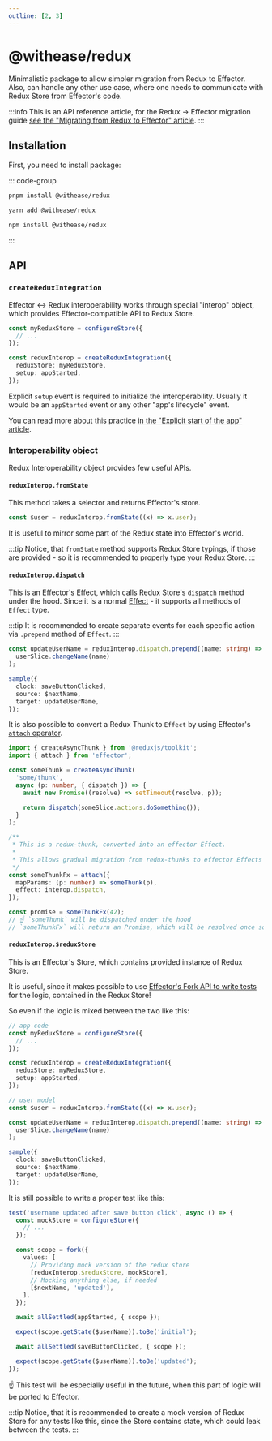 ```yaml
---
outline: [2, 3]
---
```


# @withease/redux

Minimalistic package to allow simpler migration from Redux to Effector.
Also, can handle any other use case, where one needs to communicate with Redux Store from Effector's code.

:::info
This is an API reference article, for the Redux -> Effector migration guide [see the "Migrating from Redux to Effector" article](/magazine/migration_from_redux).
:::

## Installation

First, you need to install package:

::: code-group

```sh [pnpm]
pnpm install @withease/redux
```

```sh [yarn]
yarn add @withease/redux
```

```sh [npm]
npm install @withease/redux
```

:::

## API

### `createReduxIntegration`

Effector <-> Redux interoperability works through special "interop" object, which provides Effector-compatible API to Redux Store.

```ts
const myReduxStore = configureStore({
  // ...
});

const reduxInterop = createReduxIntegration({
  reduxStore: myReduxStore,
  setup: appStarted,
});
```

Explicit `setup` event is required to initialize the interoperability. Usually it would be an `appStarted` event or any other "app's lifecycle" event.

You can read more about this practice [in the "Explicit start of the app" article](/magazine/explicit_start).

### Interoperability object

Redux Interoperability object provides few useful APIs.

#### `reduxInterop.fromState`

This method takes a selector and returns Effector's store.

```ts
const $user = reduxInterop.fromState((x) => x.user);
```

It is useful to mirror some part of the Redux state into Effector's world.

:::tip
Notice, that `fromState` method supports Redux Store typings, if those are provided - so it is recommended to properly type your Redux Store.
:::

#### `reduxInterop.dispatch`

This is an Effector's Effect, which calls Redux Store's `dispatch` method under the hood.
Since it is a normal [Effect](https://effector.dev/en/api/effector/effect) - it supports all methods of `Effect` type.

:::tip
It is recommended to create separate events for each specific action via `.prepend` method of `Effect`.
:::

```ts
const updateUserName = reduxInterop.dispatch.prepend((name: string) =>
  userSlice.changeName(name)
);

sample({
  clock: saveButtonClicked,
  source: $nextName,
  target: updateUserName,
});
```

It is also possible to convert a Redux Thunk to `Effect` by using Effector's [`attach` operator](https://effector.dev/en/api/effector/attach/).

```ts
import { createAsyncThunk } from '@reduxjs/toolkit';
import { attach } from 'effector';

const someThunk = createAsyncThunk(
  'some/thunk',
  async (p: number, { dispatch }) => {
    await new Promise((resolve) => setTimeout(resolve, p));

    return dispatch(someSlice.actions.doSomething());
  }
);

/**
 * This is a redux-thunk, converted into an effector Effect.
 *
 * This allows gradual migration from redux-thunks to effector Effects
 */
const someThunkFx = attach({
  mapParams: (p: number) => someThunk(p),
  effect: interop.dispatch,
});

const promise = someThunkFx(42);
// ☝️ `someThunk` will be dispatched under the hood
// `someThunkFx` will return an Promise, which will be resolved once someThunk is resolved
```

#### `reduxInterop.$reduxStore`

This is an Effector's Store, which contains provided instance of Redux Store.

It is useful, since it makes possible to use [Effector's Fork API to write tests](https://effector.dev/en/guides/testing/) for the logic, contained in the Redux Store!

So even if the logic is mixed between the two like this:

```ts
// app code
const myReduxStore = configureStore({
  // ...
});

const reduxInterop = createReduxIntegration({
  reduxStore: myReduxStore,
  setup: appStarted,
});

// user model
const $user = reduxInterop.fromState((x) => x.user);

const updateUserName = reduxInterop.dispatch.prepend((name: string) =>
  userSlice.changeName(name)
);

sample({
  clock: saveButtonClicked,
  source: $nextName,
  target: updateUserName,
});
```

It is still possible to write a proper test like this:

```ts
test('username updated after save button click', async () => {
  const mockStore = configureStore({
    // ...
  });

  const scope = fork({
    values: [
      // Providing mock version of the redux store
      [reduxInterop.$reduxStore, mockStore],
      // Mocking anything else, if needed
      [$nextName, 'updated'],
    ],
  });

  await allSettled(appStarted, { scope });

  expect(scope.getState($userName)).toBe('initial');

  await allSettled(saveButtonClicked, { scope });

  expect(scope.getState($userName)).toBe('updated');
});
```

☝️ This test will be especially useful in the future, when this part of logic will be ported to Effector.

:::tip
Notice, that it is recommended to create a mock version of Redux Store for any tests like this, since the Store contains state, which could leak between the tests.
:::
